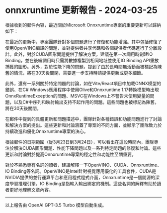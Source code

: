 # onnxruntime 更新報告 - 2024-03-25

根據收到的郵件內容，最近關於Microsoft Onnxruntime專案的重要更新可以歸納如下：



在最近的更新中，專案團隊針對多個問題進行了修復和功能增強。其中包括修復了使用OpenVINO編譯的問題，並對提供者共享代碼和各個提供者代碼進行了分離設計。此外，對於CUDA圖形問題提供了解決方案，建議在第一次調用時創建IO Binding，並在後續調用時只需將數據複製到相同地址並使用IO Binding API重放捕獲的圖形。另外，對於性能下降的問題，提到了由於長時間無活動而被標記為陳舊的情況，將在30天後關閉，需要進一步支持時請提供更新或更多細節。



此外，還有一系列關於特定問題的討論，如在Vite/React項目中加載ONNX模型的錯誤、在C# Windows應用程序中使用Olive和Onnxruntime 1.17轉換模型時出現OnnxRuntimeException的問題、MSVC在Windows上不警告未使用變量的問題，以及C#中序列和映射輸出支持不起作用的問題。這些問題也被標記為陳舊，將在30天後關閉。



在郵件中提到的具體更新和問題描述中，團隊針對各種錯誤和功能問題進行了討論和解決方案的提出。這些更新和討論涵蓋了專案的不同方面，並顯示了團隊致力於持續改進和優化Onnxruntime專案的決心。



根據郵件的日期範圍（從3月23日到3月24日），可以看出在這段時間內，團隊專注於解決CUDA圖形問題、性能下降問題以及一系列特定問題的修復和討論。這些更新和討論對於提高Onnxruntime專案的穩定性和功能性至關重要。



對於不熟悉專有名詞的讀者，建議解釋一下OpenVINO、CUDA、Onnxruntime、IO Binding等名詞。OpenVINO是Intel針對視覺應用優化的工具套件，CUDA是NVIDIA提供的並行運算平台和應用程式程式介面，Onnxruntime是一個開源的深度學習推理引擎，IO Binding是指輸入輸出綁定的機制。這些名詞的解釋有助於讀者更好地理解文章內容。



---



以上報告由 OpenAI GPT-3.5 Turbo 模型自動生成。